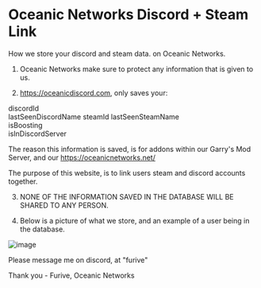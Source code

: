 # Oceanic Networks Discord + Steam Link
How we store your discord and steam data. on Oceanic Networks.



1. Oceanic Networks make sure to protect any information that is given to us.

2. https://oceanicdiscord.com, only saves your: 
	
discordId	
lastSeenDiscordName	
steamId	
lastSeenSteamName	
isBoosting	
isInDiscordServer	

The reason this information is saved, is for addons within our Garry's Mod Server, and our https://oceanicnetworks.net/ 

The purpose of this website, is to link users steam and discord accounts together.

3. NONE OF THE INFORMATION SAVED IN THE DATABASE WILL BE SHARED TO ANY PERSON.

4. Below is a picture of what we store, and an example of a user being in the database.

![image](https://github.com/OceanicNetworks/OceanicNetworksDiscordLink/assets/168268154/e7b8fb75-8261-46ac-81a9-b5fbbc4a3d0d)


Please message me on discord, at "furive"

Thank you - Furive, Oceanic Networks

